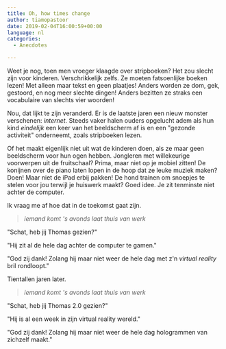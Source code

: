 ```yaml
---
title: Oh, how times change
author: tiamopastoor
date: 2019-02-04T16:00:59+00:00
language: nl
categories:
  - Anecdotes

---
```

Weet je nog, toen men vroeger klaagde over stripboeken? Het zou slecht zijn voor kinderen. Verschrikkelijk zelfs. Ze moeten fatsoenlijke boeken lezen! Met alleen maar tekst en geen plaatjes! Anders worden ze dom, gek, gestoord, en nog meer slechte dingen! Anders bezitten ze straks een vocabulaire van slechts vier woorden!

Nou, dat lijkt te zijn veranderd. Er is de laatste jaren een nieuw monster verschenen: _internet._ Steeds vaker halen ouders opgelucht adem als hun kind _eindelijk_ een keer van het beeldscherm af is en een "gezonde activiteit" onderneemt, zoals stripboeken lezen.

Of het maakt eigenlijk niet uit wat de kinderen doen, als ze maar geen beeldscherm voor hun ogen hebben. Jongleren met willekeurige voorwerpen uit de fruitschaal? Prima, maar niet op je mobiel zitten! De konijnen over de piano laten lopen in de hoop dat ze leuke muziek maken? Doen! Maar niet de iPad erbij pakken! De hond trainen om snoepjes te stelen voor jou terwijl je huiswerk maakt? Goed idee. Je zit tenminste niet achter de computer.

Ik vraag me af hoe dat in de toekomst gaat zijn.

> *iemand komt 's avonds laat thuis van werk*

 "Schat, heb jij Thomas gezien?"

 "Hij zit al de hele dag achter de computer te gamen."

 "God zij dank! Zolang hij maar niet weer de hele dag met z'n _virtual reality_ bril rondloopt."

Tientallen jaren later.

> *iemand komt 's avonds laat thuis van werk*

 "Schat, heb jij Thomas 2.0 gezien?"

 "Hij is al een week in zijn virtual reality wereld."

 "God zij dank! Zolang hij maar niet weer de hele dag hologrammen van zichzelf maakt."